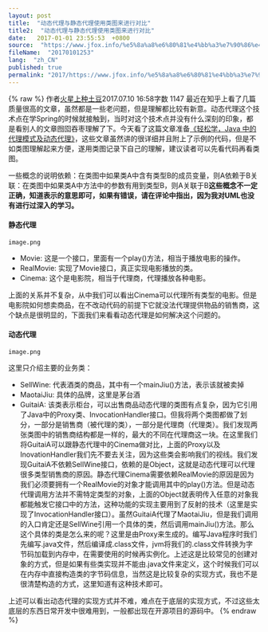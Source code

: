 ```yaml
---
layout: post
title:  "动态代理与静态代理使用类图来进行对比"
title2:  "动态代理与静态代理使用类图来进行对比"
date:   2017-01-01 23:55:53  +0800
source:  "https://www.jfox.info/%e5%8a%a8%e6%80%81%e4%bb%a3%e7%90%86%e4%b8%8e%e9%9d%99%e6%80%81%e4%bb%a3%e7%90%86%e4%bd%bf%e7%94%a8%e7%b1%bb%e5%9b%be%e6%9d%a5%e8%bf%9b%e8%a1%8c%e5%af%b9%e6%af%94.html"
fileName:  "20170101253"
lang:  "zh_CN"
published: true
permalink: "2017/https://www.jfox.info/%e5%8a%a8%e6%80%81%e4%bb%a3%e7%90%86%e4%b8%8e%e9%9d%99%e6%80%81%e4%bb%a3%e7%90%86%e4%bd%bf%e7%94%a8%e7%b1%bb%e5%9b%be%e6%9d%a5%e8%bf%9b%e8%a1%8c%e5%af%b9%e6%af%94.html"
---
```

{% raw %}
作者[火星上种土豆](/u/7cfc26b3e90f)2017.07.10 16:58字数 1147
最近在知乎上看了几篇质量很高的文章，虽然都是一些老问题，但是理解都比较有新意。动态代理这个技术点在学Spring的时候就接触到，当时对这个技术点并没有什么深刻的印象，都是看别人的文章囫囵吞枣理解了下。今天看了这篇文章准备[《轻松学，Java 中的代理模式及动态代理》](https://www.jfox.info/go.php?url=http://blog.csdn.net/briblue/article/details/73928350)，这些文章虽然讲的很详细并且附上了示例的代码，但是不如类图理解起来方便，遂用类图记录下自己的理解，建议读者可以先看代码再看类图。

一些概念的说明依赖：在类图中如果类A中含有类型B的成员变量，则A依赖于B关联：在类图中如果类A中方法中的参数有用到类型B，则A关联于B**这些概念不一定正确，知道表示的意思即可，如果有错误，请在评论中指出，因为我对UML也没有进行过深入的学习。**

#### 静态代理
 
  
  
    image.png 
   
  
 
- Movie: 这是一个接口，里面有一个play()方法，相当于播放电影的操作。
- RealMovie: 实现了Movie接口，真正实现电影播放的类。
- Cinema: 这个是电影院，相当于代理商，代理播放各种电影。

上面的关系并不复杂，从中我们可以看出Cinema可以代理所有类型的电影。但是电影院如何想卖商品，在不改动代码的前提下它就没法代理提供物品的销售商，这个缺点是很明显的，下面我们来看看动态代理是如何解决这个问题的。

#### 动态代理
 
  
  
    image.png 
   
  
 
这里只介绍主要的业务类：

- SellWine: 代表酒类的商品，其中有一个mainJiu()方法，表示该就被卖掉
- MaotaiJiu: 具体的品牌，这里是茅台酒
- GuitaiA: 该类表示柜台，可以出售商品动态代理的类图有点复杂，因为它引用了Java中的Proxy类、InvocationHandler接口。但我将两个类图都做了划分，一部分是销售商（被代理的类），一部分是代理商（代理类）。我们发现两张类图中的销售商结构都是一样的，最大的不同在代理商这一块。在这里我们将GuitaiA可以跟静态代理中的Cinema做对比，上面的Proxy以及InovationHandler我们先不要去关注，因为这些类会影响我们的视线。我们发现GuitaiA不依赖SellWine接口，依赖的是Object，这就是动态代理可以代理很多类型销售商的原因。静态代理Cinema需要依赖RealMovie的原因是因为我们必须要拥有一个RealMovie的对象才能调用其中的play()方法。但是动态代理调用方法并不需特定类型的对象，上面的Object就表明传入任意的对象我都能触发它接口中的方法，这种功能的实现主要用到了反射的技术（这里是实现了InvocationHandler接口）。虽然GuitaiA代理了MaotaiJiu，但是我们调用的入口肯定还是SellWine引用一个具体的类，然后调用mainJiu()方法。那么这个具体的类是怎么来的呢？这里是由Proxy来生成的。编写Java程序时我们先编写.java文件，然后编译成.class文件，jvm将我们的.class文件转换为字节码加载到内存中，在需要使用的时候再实例化。上述这是比较常见的创建对象的方式，但是如果有些类实现并不能由.java文件来定义，这个时候我们可以在内存中直接构造类的字节码信息，当然这是比较复杂的实现方式，我也不是很清楚构造的方式，这里知道有这种技术即可。

上述可以看出动态代理的实现方式并不难，难点在于底层的实现方式，不过这些太底层的东西日常开发中很难用到，一般都出现在开源项目的源码中。
{% endraw %}
